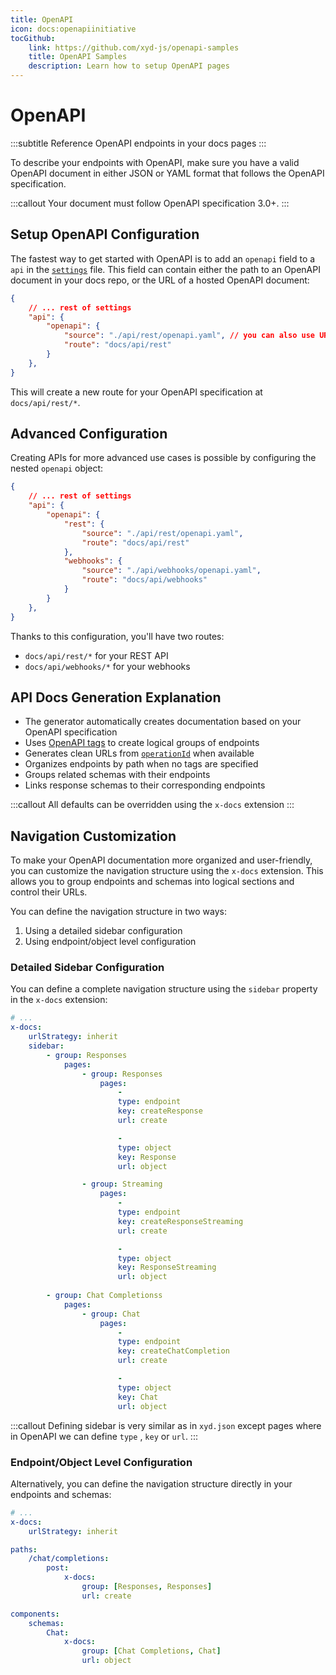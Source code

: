 ```yaml
---
title: OpenAPI
icon: docs:openapiinitiative
tocGithub: 
    link: https://github.com/xyd-js/openapi-samples
    title: OpenAPI Samples
    description: Learn how to setup OpenAPI pages
---
```


# OpenAPI
:::subtitle
Reference OpenAPI endpoints in your docs pages
:::

To describe your endpoints with OpenAPI, make sure you have a valid OpenAPI document in either JSON or YAML format that follows the OpenAPI specification. 

:::callout
Your document must follow OpenAPI specification 3.0+.
:::

## Setup OpenAPI Configuration
The fastest way to get started with OpenAPI is to add an `openapi` field to a `api` in the [`settings`](#) file. 
This field can contain either the path to an OpenAPI document in your docs repo, or the URL of a hosted OpenAPI document:
```json xyd.json
{
    // ... rest of settings
    "api": {
        "openapi": {
            "source": "./api/rest/openapi.yaml", // you can also use URL-based path
            "route": "docs/api/rest"
        }
    },
}
```

This will create a new route for your OpenAPI specification at `docs/api/rest/*`.

## Advanced Configuration
Creating APIs for more advanced use cases is possible by configuring the nested `openapi` object:
```json xyd.json
{
    // ... rest of settings
    "api": {
        "openapi": {
            "rest": {
                "source": "./api/rest/openapi.yaml",
                "route": "docs/api/rest"
            },
            "webhooks": {
                "source": "./api/webhooks/openapi.yaml",
                "route": "docs/api/webhooks"
            }
        }
    },
}
```
Thanks to this configuration, you'll have two routes:
- `docs/api/rest/*` for your REST API
- `docs/api/webhooks/*` for your webhooks

## API Docs Generation Explanation

- The generator automatically creates documentation based on your OpenAPI specification
- Uses [OpenAPI tags](https://swagger.io/docs/specification/v3_0/grouping-operations-with-tags/) to create logical groups of endpoints
- Generates clean URLs from [`operationId`](https://swagger.io/docs/specification/v3_0/paths-and-operations/#operationid) when available
- Organizes endpoints by path when no tags are specified
- Groups related schemas with their endpoints
- Links response schemas to their corresponding endpoints

:::callout
All defaults can be overridden using the `x-docs` extension
:::

## Navigation Customization
To make your OpenAPI documentation more organized and user-friendly, you can customize the navigation structure using the `x-docs` extension. This allows you to group endpoints and schemas into logical sections and control their URLs.

You can define the navigation structure in two ways:

1. Using a detailed sidebar configuration
2. Using endpoint/object level configuration

### Detailed Sidebar Configuration
You can define a complete navigation structure using the `sidebar` property in the `x-docs` extension:

```yaml
# ...
x-docs:
    urlStrategy: inherit
    sidebar:
        - group: Responses
            pages: 
                - group: Responses
                    pages:
                        - 
                        type: endpoint
                        key: createResponse
                        url: create

                        - 
                        type: object
                        key: Response
                        url: object

                - group: Streaming
                    pages: 
                        - 
                        type: endpoint
                        key: createResponseStreaming
                        url: create

                        - 
                        type: object
                        key: ResponseStreaming
                        url: object
                  
        - group: Chat Completionss
            pages:
                - group: Chat
                    pages: 
                        - 
                        type: endpoint
                        key: createChatCompletion
                        url: create

                        - 
                        type: object
                        key: Chat
                        url: object
```

:::callout
Defining sidebar is very similar as in `xyd.json` except pages where in OpenAPI we can define `type` , `key` or `url`.
:::

### Endpoint/Object Level Configuration
Alternatively, you can define the navigation structure directly in your endpoints and schemas:

```yaml
# ...
x-docs:
    urlStrategy: inherit

paths:
    /chat/completions:
        post:
            x-docs:
                group: [Responses, Responses]
                url: create

components:
    schemas:
        Chat:
            x-docs:
                group: [Chat Completions, Chat]
                url: object
```

